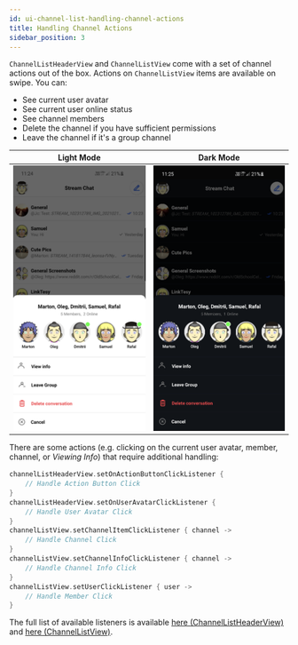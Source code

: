 ```yaml
---
id: ui-channel-list-handling-channel-actions
title: Handling Channel Actions
sidebar_position: 3
---
```

`ChannelListHeaderView` and `ChannelListView` come with a set of channel actions out of the box. Actions on `ChannelListView` items are available on swipe. You can:
* See current user avatar
* See current user online status
* See channel members
* Delete the channel if you have sufficient permissions
* Leave the channel if it's a group channel

| Light Mode | Dark Mode |
| --- | --- |
|![light_mode](../../assets/channel_action_light.png)|![dark_mode](../../assets/channel_action_dark.png)|

There are some actions (e.g. clicking on the current user avatar, member, channel, or _Viewing Info_) that require additional handling:
```kotlin
channelListHeaderView.setOnActionButtonClickListener {
    // Handle Action Button Click
}
channelListHeaderView.setOnUserAvatarClickListener {
    // Handle User Avatar Click
}
channelListView.setChannelItemClickListener { channel ->
    // Handle Channel Click
}
channelListView.setChannelInfoClickListener { channel ->
    // Handle Channel Info Click
}
channelListView.setUserClickListener { user ->
    // Handle Member Click
}
```
The full list of available listeners is available [here (ChannelListHeaderView)](https://getstream.github.io/stream-chat-android/stream-chat-android-ui-components/stream-chat-android-ui-components/io.getstream.chat.android.ui.channel.list.header/-channel-list-header-view/index.html) and [here (ChannelListView)](https://getstream.github.io/stream-chat-android/stream-chat-android-ui-components/stream-chat-android-ui-components/io.getstream.chat.android.ui.channel.list/-channel-list-view/index.html).
